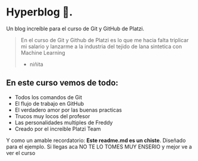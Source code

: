 # Hyperblog 💚.
Un blog increíble para el curso de Git y GitHub de Platzi.
>En el curso de Git y Github de Platzi es lo que me hacia falta triplicar mi salario y lanzarme a la industria del tejido de lana sintetica con Machine Learning 
> - niñita

## En este curso vemos de todo:
* Todos los comandos de Git 
* El flujo de trabajo en GitHub
* El verdadero amor por las buenas practicas 
* Trucos muy locos del profesor 
* Las personalidades multiples de Freddy
* Creado por el increible Platzi Team

Y como un amable recordatorio: **Este readme.md es un chiste**. Diseñado para el ejemplo. Si llegas aca NO TE LO TOMES MUY ENSERIO y mejor ve a ver el curso
